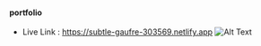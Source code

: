 #### portfolio 
- Live Link : https://subtle-gaufre-303569.netlify.app
![Alt Text](https://i.ibb.co.com/CwsFHWk/subtle-gaufre-303569-netlify-app.png)
